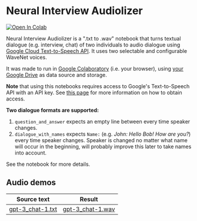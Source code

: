 # Neural Interview Audiolizer

[![Open In Colab](https://colab.research.google.com/assets/colab-badge.svg)](https://colab.research.google.com/github/olaviinha/NeuralInterviewAudiolizer/blob/main/NeuralInterviewAudiolizer.ipynb)

Neural Interview Audiolizer is a ".txt to .wav" notebook that turns textual dialogue (e.g. interview, chat) of two individuals to audio dialogue using [Google Cloud Text-to-Speech API](https://cloud.google.com/text-to-speech). It uses two selectable and configurable WaveNet voices.

It was made to run in [Google Colaboratory](https://colab.research.google.com/) (i.e. your browser), using [your Google Drive](https://drive.google.com/drive/my-drive) as data source and storage.

**Note** that using this notebooks requires access to Google's Text-to-Speech API with an API key. See [this page](https://cloud.google.com/text-to-speech/docs/quickstart-client-libraries#before-you-begin) for more information on how to obtain access.

**Two dialogue formats are supported:**
1) `question_and_answer` expects an empty line between every time speaker changes.
2) `dialogue_with_names` expects `Name:` (e.g. _John: Hello Bob! How are you?_) every time speaker changes. Speaker is changed no matter what name will occur in the beginning, will probably improve this later to take names into account.

See the notebook for more details.

## Audio demos

Source text | Result
------------ | ------------
[gpt-3_chat-1.txt](https://storage.googleapis.com/olaviinha/github/neural-interview-audiolizer/gpt-3_chat-1.txt) | [gpt-3_chat-1.wav](https://storage.googleapis.com/olaviinha/github/neural-interview-audiolizer/gpt-3_chat-1.txt)
